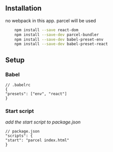 ## Installation

no webpack in this app. parcel will be used

```bash    npm install --save react
    npm install --save react-dom
    npm install --save-dev parcel-bundler
    npm install --save-dev babel-preset-env
    npm install --save-dev babel-preset-react
```
## Setup

### Babel

    // .babelrc
    {
    "presets": ["env", "react"]
    }

### Start script
_add the start script to package.json_

    // package.json
    "scripts": {
    "start": "parcel index.html"
    }
